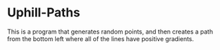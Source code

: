 # Uphill-Paths
  This is a program that generates random points, and then creates a path from the bottom left where all of the lines have positive gradients.
